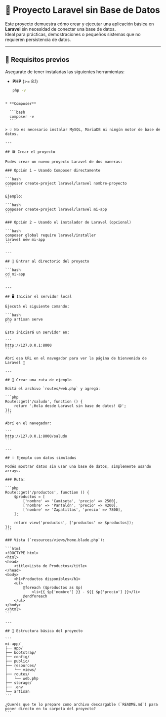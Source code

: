 
# 🚀 Proyecto Laravel sin Base de Datos

Este proyecto demuestra cómo crear y ejecutar una aplicación básica en **Laravel** sin necesidad de conectar una base de datos.  
Ideal para prácticas, demostraciones o pequeños sistemas que no requieren persistencia de datos.

---

## 🧩 Requisitos previos

Asegurate de tener instaladas las siguientes herramientas:

- **PHP** (>= 8.1)
  ```bash
  php -v
````

* **Composer**

  ```bash
  composer -v
  ```

> 💡 No es necesario instalar MySQL, MariaDB ni ningún motor de base de datos.

---

## 🛠️ Crear el proyecto

Podés crear un nuevo proyecto Laravel de dos maneras:

### Opción 1 — Usando Composer directamente

```bash
composer create-project laravel/laravel nombre-proyecto
```

Ejemplo:

```bash
composer create-project laravel/laravel mi-app
```

### Opción 2 — Usando el instalador de Laravel (opcional)

```bash
composer global require laravel/installer
laravel new mi-app
```

---

## 📂 Entrar al directorio del proyecto

```bash
cd mi-app
```

---

## 🖥️ Iniciar el servidor local

Ejecutá el siguiente comando:

```bash
php artisan serve
```

Esto iniciará un servidor en:

```
http://127.0.0.1:8000
```

Abrí esa URL en el navegador para ver la página de bienvenida de Laravel 🎉

---

## 🧾 Crear una ruta de ejemplo

Editá el archivo `routes/web.php` y agregá:

```php
Route::get('/saludo', function () {
    return '¡Hola desde Laravel sin base de datos! 😄';
});
```

Abrí en el navegador:

```
http://127.0.0.1:8000/saludo
```

---

## 💡 Ejemplo con datos simulados

Podés mostrar datos sin usar una base de datos, simplemente usando arrays.

### Ruta:

```php
Route::get('/productos', function () {
    $productos = [
        ['nombre' => 'Camiseta', 'precio' => 2500],
        ['nombre' => 'Pantalón', 'precio' => 4200],
        ['nombre' => 'Zapatillas', 'precio' => 7800],
    ];

    return view('productos', ['productos' => $productos]);
});
```

### Vista (`resources/views/home.blade.php`):

```html
<!DOCTYPE html>
<html>
<head>
    <title>Lista de Productos</title>
</head>
<body>
    <h1>Productos disponibles</h1>
    <ul>
        @foreach ($productos as $p)
            <li>{{ $p['nombre'] }} - ${{ $p['precio'] }}</li>
        @endforeach
    </ul>
</body>
</html>
```

---

## 📁 Estructura básica del proyecto

```
mi-app/
├── app/
├── bootstrap/
├── config/
├── public/
├── resources/
│   └── views/
├── routes/
│   └── web.php
├── storage/
├── .env
└── artisan
```

¿Querés que te lo prepare como archivo descargable (`README.md`) para poner directo en tu carpeta del proyecto?
```
